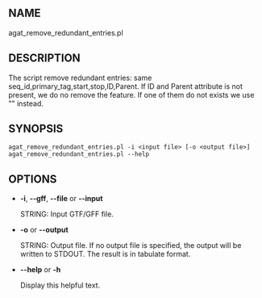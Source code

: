 ## NAME

agat\_remove\_redundant\_entries.pl

## DESCRIPTION

The script remove redundant entries: same seq\_id,primary\_tag,start,stop,ID,Parent.
If ID and Parent attribute is not present, we do no remove the feature. If one of them
do not exists we use "" instead.

## SYNOPSIS

```
agat_remove_redundant_entries.pl -i <input file> [-o <output file>]
agat_remove_redundant_entries.pl --help
```

## OPTIONS

- **-i**, **--gff**, **--file** or **--input**

    STRING: Input GTF/GFF file.

- **-o** or **--output**

    STRING: Output file.  If no output file is specified, the output will be written to STDOUT. The result is in tabulate format.

- **--help** or **-h**

    Display this helpful text.


